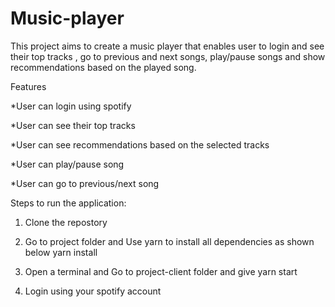 # Music-player
This project aims to create a music player that enables user to login and see their top tracks , go to previous and next songs, play/pause songs and show recommendations based on the played song.

Features

*User can login using spotify

*User can see their top tracks

*User can see recommendations based on the selected tracks

*User can play/pause song

*User can go to previous/next song

Steps to run the application:

1. Clone the repostory

2. Go to project folder and Use yarn to install all dependencies as shown below
yarn install

3. Open a terminal and Go to project-client folder and give yarn start

4. Login using your spotify account
